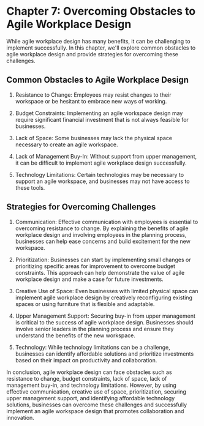Chapter 7: Overcoming Obstacles to Agile Workplace Design
=========================================================

While agile workplace design has many benefits, it can be challenging to implement successfully. In this chapter, we'll explore common obstacles to agile workplace design and provide strategies for overcoming these challenges.

Common Obstacles to Agile Workplace Design
------------------------------------------

1. Resistance to Change: Employees may resist changes to their workspace or be hesitant to embrace new ways of working.

2. Budget Constraints: Implementing an agile workspace design may require significant financial investment that is not always feasible for businesses.

3. Lack of Space: Some businesses may lack the physical space necessary to create an agile workspace.

4. Lack of Management Buy-In: Without support from upper management, it can be difficult to implement agile workplace design successfully.

5. Technology Limitations: Certain technologies may be necessary to support an agile workspace, and businesses may not have access to these tools.

Strategies for Overcoming Challenges
------------------------------------

1. Communication: Effective communication with employees is essential to overcoming resistance to change. By explaining the benefits of agile workplace design and involving employees in the planning process, businesses can help ease concerns and build excitement for the new workspace.

2. Prioritization: Businesses can start by implementing small changes or prioritizing specific areas for improvement to overcome budget constraints. This approach can help demonstrate the value of agile workplace design and make a case for future investments.

3. Creative Use of Space: Even businesses with limited physical space can implement agile workplace design by creatively reconfiguring existing spaces or using furniture that is flexible and adaptable.

4. Upper Management Support: Securing buy-in from upper management is critical to the success of agile workplace design. Businesses should involve senior leaders in the planning process and ensure they understand the benefits of the new workspace.

5. Technology: While technology limitations can be a challenge, businesses can identify affordable solutions and prioritize investments based on their impact on productivity and collaboration.

In conclusion, agile workplace design can face obstacles such as resistance to change, budget constraints, lack of space, lack of management buy-in, and technology limitations. However, by using effective communication, creative use of space, prioritization, securing upper management support, and identifying affordable technology solutions, businesses can overcome these challenges and successfully implement an agile workspace design that promotes collaboration and innovation.
